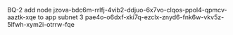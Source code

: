 BQ-2 add node jzova-bdc6m-rrlfj-4vib2-ddjuo-6x7vo-clqos-ppol4-qpmcv-aaztk-xqe to app subnet 3 pae4o-o6dxf-xki7q-ezclx-znyd6-fnk6w-vkv5z-5lfwh-xym2i-otrrw-fqe
